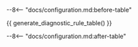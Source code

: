 <!--
most of this file is defined elsewhere and imported here because previous versions of basedpyright contain links to documentation for each diagnostic rule,
eg. "https://github.com/microsoft/pyright/blob/main/docs/configuration.md#reportGeneralTypeIssues and we don't want to break those links for users
who haven't yet updated to >=1.18.1
-->
--8<-- "docs/configuration.md:before-table"

{{ generate_diagnostic_rule_table() }}

--8<-- "docs/configuration.md:after-table"
